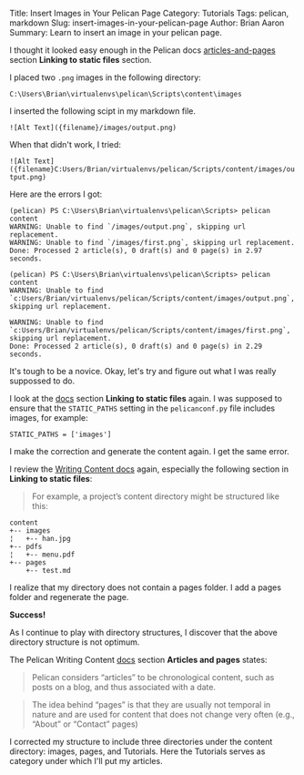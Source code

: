 ﻿Title: Insert Images in Your Pelican Page
Category: Tutorials
Tags: pelican, markdown
Slug: insert-images-in-your-pelican-page
Author: Brian Aaron
Summary: Learn to insert an image in your pelican page.

I thought it looked easy enough in the Pelican docs [articles-and-pages](http://docs.getpelican.com/en/3.5.0/content.html#articles-and-pages) section **Linking to static files** section.

I placed two `.png` images in the following directory:

```
C:\Users\Brian\virtualenvs\pelican\Scripts\content\images
```

I inserted the following scipt in my markdown file.

`
![Alt Text]({filename}/images/output.png)
`

When that didn't work, I tried:

`
![Alt Text]({filename}C:Users/Brian/virtualenvs/pelican/Scripts/content/images/output.png)
`

Here are the errors I got:

```
(pelican) PS C:\Users\Brian\virtualenvs\pelican\Scripts> pelican content
WARNING: Unable to find `/images/output.png`, skipping url replacement.
WARNING: Unable to find `/images/first.png`, skipping url replacement.
Done: Processed 2 article(s), 0 draft(s) and 0 page(s) in 2.97 seconds.
```
```
(pelican) PS C:\Users\Brian\virtualenvs\pelican\Scripts> pelican content
WARNING: Unable to find `c:Users/Brian/virtualenvs/pelican/Scripts/content/images/output.png`, skipping url replacement.

WARNING: Unable to find `c:Users/Brian/virtualenvs/pelican/Scripts/content/images/first.png`, skipping url replacement.
Done: Processed 2 article(s), 0 draft(s) and 0 page(s) in 2.29 seconds.

```

It's tough to be a novice. Okay, let's try and figure out what I was really suppossed to do.

I look at the [docs](http://docs.getpelican.com/en/3.5.0/content.html#articles-and-pages) section **Linking to static files** again. 
I was supposed to ensure that the `STATIC_PATHS` setting in the `pelicanconf.py` file includes images, for example:

```
STATIC_PATHS = ['images']
```

I make the correction and generate the content again. I get the same error.

I review the [Writing Content docs](http://docs.getpelican.com/en/3.5.0/content.html) again, especially the following section in **Linking to static files**:

>For example, a project’s content directory might be structured like this:
```
content
+-- images
¦   +-- han.jpg
+-- pdfs
¦   +-- menu.pdf
+-- pages
    +-- test.md
```
I realize that my directory does not contain a pages folder. I add a pages folder and regenerate the page.

**Success!**


As I continue to play with directory structures, I discover that the above directory structure is not optimum. 

The Pelican Writing Content [docs](http://docs.getpelican.com/en/3.5.0/content.html?highlight=category) section **Articles and pages** states:

>Pelican considers “articles” to be chronological content, such as posts on a blog, and thus associated with a date.

>The idea behind “pages” is that they are usually not temporal in nature and are used for content that does not change very often (e.g., “About” or “Contact” pages)

I corrected my structure to include three directories under the content directory: images, pages, and Tutorials. Here the Tutorials serves as category under which
I'll put my articles.  
